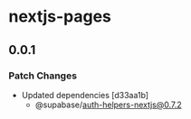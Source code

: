 # nextjs-pages

## 0.0.1

### Patch Changes

- Updated dependencies [d33aa1b]
  - @supabase/auth-helpers-nextjs@0.7.2
